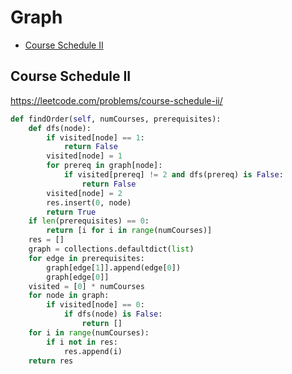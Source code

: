 # Graph

+ [Course Schedule II](#course-schedule-ii)

[comment]: <> (Stop)

## Course Schedule II

https://leetcode.com/problems/course-schedule-ii/

```python
def findOrder(self, numCourses, prerequisites):
    def dfs(node):
        if visited[node] == 1:
            return False
        visited[node] = 1
        for prereq in graph[node]:
            if visited[prereq] != 2 and dfs(prereq) is False:
                return False
        visited[node] = 2
        res.insert(0, node)
        return True
    if len(prerequisites) == 0:
        return [i for i in range(numCourses)]
    res = []
    graph = collections.defaultdict(list)
    for edge in prerequisites:
        graph[edge[1]].append(edge[0])
        graph[edge[0]]
    visited = [0] * numCourses
    for node in graph:
        if visited[node] == 0:
            if dfs(node) is False:
                return []
    for i in range(numCourses):
        if i not in res:
            res.append(i)
    return res
```
